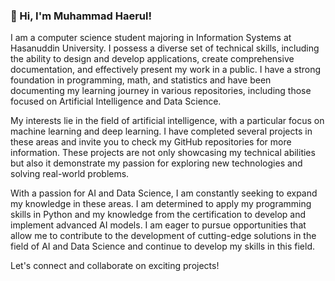 ### 👋 Hi, I'm Muhammad Haerul!

I am a computer science student majoring in Information Systems at Hasanuddin University. I possess a diverse set of technical skills, including the ability to design and develop applications, create comprehensive documentation, and effectively present my work in a public. I have a strong foundation in programming, math, and statistics and have been documenting my learning journey in various repositories, including those focused on Artificial Intelligence and Data Science. 

My interests lie in the field of artificial intelligence, with a particular focus on machine learning and deep learning. I have completed several projects in these areas and invite you to check my GitHub repositories for more information. These projects are not only showcasing my technical abilities but also it demonstrate my passion for exploring new technologies and solving real-world problems.

With a passion for AI and Data Science, I am constantly seeking to expand my knowledge in these areas. I am determined to apply my programming skills in Python and my knowledge from the certification to develop and implement advanced AI models. I am eager to pursue opportunities that allow me to contribute to the development of cutting-edge solutions in the field of AI and Data Science and continue to develop my skills in this field.

Let's connect and collaborate on exciting projects!
